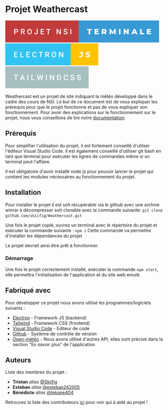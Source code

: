 # Projet Weathercast

![forthebadge](badges/projet-nsi-terminale.svg)     ![forthebadge](badges/electron-js.svg)     ![forthebadge](badges/tailwindcss.svg)

Weathercast est un projet de site indiquant la météo développé dans le cadre des cours de NSI.
Le but de ce document est de vous expliquer les prérequis pour que le projet fonctionne et pas de vous expliquer son fonctionnement.
Pour avoir des explications sur le fonctionnement sur le projet, nous vous conseillons de lire notre [documentation](https://www.canva.com/design/DAFjufBichs/XUFfGoM8K86rkKjGPohaBw/edit).

## Prérequis

Pour simplifier l'utilisation du projet, il est fortement conseillé d'utilser l'éditeur Visual Studio Code.
Il est également conseillé d'utiliser git bash en tant que terminal pour exécuter les lignes de commandes même si un terminal peut l'affaire.

Il est obligatoire d'avoir installé node js pour pouvoir lancer le projet qui contient les modules nécéssaires au fonctionnement du projet. 

## Installation

Pour installer le projet il est soit récupérable via le github avec une archive winrar à décompresser soit clonable avec la commande suivante:
``git clone github.com/skiifig/Weathercast.git``

Une fois le projet copié, ouvrez un terminal avec le répertoire du projet et exécuter la commande suivante :
``npm i``
Cette commande va permettre d'installer les dépendances du projet

Le projet devrait ainsi être prêt à fonctionner.

### Démarrage

Une fois le projet correctement installé, exécuter la commande ``npm start``, elle permettra l'initialisation de l'application et du site web emulé.

## Fabriqué avec

Pour développer ce projet nous avons utilisé les programmes/logiciels suivants :

* [Electron](https://www.electronjs.org/fr/) - Framework JS (backend)
* [Tailwind](https://tailwindcss.com) - Framework CSS (frontend)
* [Visual Studio Code](https://code.visualstudio.com) - Editeur de code
* [Github](https://github.com) - Système de contrôle de version
* [Open-météo](https://open-meteo.com) - Nous avons utilisé d'autres API, elles sont précisé dans la section "En savoir plus" de l'application

## Auteurs
Liste des membres du projet :
* **Tristan** _alias_ [@Skiifig](https://github.com/Skiifig)
* **Esteban** _alias_ [@esteban242005](https://github.com/esteban242005)
* **Bénédicte** _alias_ [@tekane404](https://github.com/tekane404)

Retrouvez la liste des contributeurs [ici](https://github.com/skiifig/Weathercast/contributors) pour voir qui à aidé au projet !